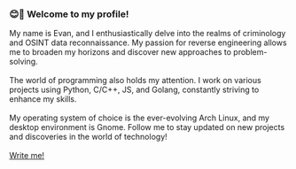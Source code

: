 ### 😊🚀 Welcome to my profile!<br>
My name is Evan, and I enthusiastically delve into the realms of criminology and OSINT data reconnaissance. My passion for reverse engineering allows me to broaden my horizons and discover new approaches to problem-solving.<br><br>
The world of programming also holds my attention. I work on various projects using Python, C/C++, JS, and Golang, constantly striving to enhance my skills.<br><br>
My operating system of choice is the ever-evolving Arch Linux, and my desktop environment is Gnome. Follow me to stay updated on new projects and discoveries in the world of technology! 
<br><br>
<a href="cc.json">Write me!</a>
